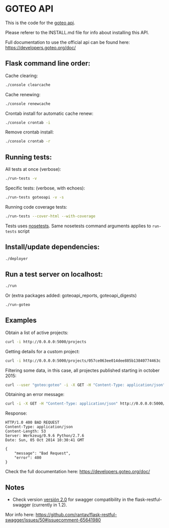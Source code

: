# GOTEO API

This is the code for the [goteo api](http://api.goteo.org/). 

Please referer to the INSTALL.md file for info about installing this API.

Full documentation to use the official api can be found here: https://developers.goteo.org/doc/

## Flask command line order:

Cache clearing:

```bash
./console clearcache
```

Cache renewing:

```bash
./console renewcache
```

Crontab install for automatic cache renew:

```bash
./console crontab -i
```

Remove crontab install:
```bash
./console crontab -r
```

## Running tests:

All tests at once (verbose):

```bash
./run-tests -v
```

Specific tests: (verbose, with echoes):

```bash
./run-tests goteoapi -v -s
```

Running code coverage tests:

```bash
./run-tests --cover-html --with-coverage
```

Tests uses [nosetests](https://nose.readthedocs.org). Same nosetests command arguments applies to `run-tests` script

## Install/update dependencies:

```bash
./deployer
```

## Run a test server on localhost:

```bash
./run
```

Or (extra packages added: goteoapi_reports, goteoapi_digests)

```bash
./run-goteo
```

## Examples

Obtain a list of active projects:

```bash
curl -i http://0.0.0.0:5000/projects
```

Getting details for a custom project:

```bash
curl -i http://0.0.0.0:5000/projects/057ce063ee014dee885b13840774463c
```

Filtering some data, in this case, all projectes published starting in october 2015:

```bash
curl --user "goteo:goteo" -i -X GET -H "Content-Type: application/json" -d '{"from_date":"2015-10-01"}' http://localhost:5000/projects/
```

Obtaining an error message:

```bash
curl -i -X GET -H "Content-Type: application/json" http://0.0.0.0:5000/projects
```

Response:

    HTTP/1.0 400 BAD REQUEST
    Content-Type: application/json
    Content-Length: 53
    Server: Werkzeug/0.9.6 Python/2.7.6
    Date: Sun, 05 Oct 2014 10:30:41 GMT
    
    {
        "message": "Bad Request",
        "error": 400
    }

Check the full documentation here: https://developers.goteo.org/doc/

## Notes

- Check version [versión 2.0](https://github.com/swagger-api/swagger-spec/blob/master/versions/2.0.md) for swagger compatibility in the flask-restful-swagger (currently in 1.2).

Mor info here:
https://github.com/rantav/flask-restful-swagger/issues/50#issuecomment-65641980

